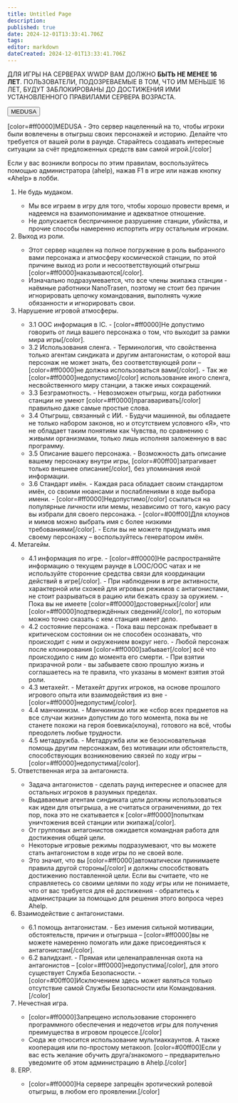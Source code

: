 ```yaml
---
title: Untitled Page
description: 
published: true
date: 2024-12-01T13:33:41.706Z
tags: 
editor: markdown
dateCreated: 2024-12-01T13:33:41.706Z
---
```


<div id="rule-table">
  <p id="warn">ДЛЯ ИГРЫ НА СЕРВЕРАХ WWDP ВАМ ДОЛЖНО <b>БЫТЬ НЕ МЕНЕЕ 16 ЛЕТ</b>. ПОЛЬЗОВАТЕЛИ, ПОДОЗРЕВАЕМЫЕ В ТОМ, ЧТО ИМ МЕНЬШЕ 16 ЛЕТ, БУДУТ ЗАБЛОКИРОВАНЫ ДО ДОСТИЖЕНИЯ ИМИ УСТАНОВЛЕННОГО ПРАВИЛАМИ СЕРВЕРА ВОЗРАСТА.</p>
	<div id="servers">
    <button id="medusa">MEDUSA</button>
	</div>
  <div id="rule">
  	

[color=#ff0000]MEDUSA - Это сервер нацеленный на то, чтобы игроки были вовлечены в отыгрыш своих персонажей и историю. Делайте что требуется от вашей роли в раунде. Старайтесь создавать интересные ситуации за счёт предложенных средств вам самой игрой.[/color]

Если у вас возникли вопросы по этим правилам, воспользуйтесь помощью администратора (ahelp), нажав F1 в игре или нажав кнопку «Ahelp» в лобби.
<ol id="rule-list">
<li>Не будь мудаком.</li>
  <ul>
    <li>Мы все играем в игру для того, чтобы хорошо провести время, и надеемся на взаимопонимание и адекватное отношение.</li>
    <li>Не допускается беспричинное разрушение станции, убийства, и прочие способы намеренно испортить игру остальным игрокам.</li>
  </ul>
<li>Выход из роли.</li>
  <ul>
   <li>Этот сервер нацелен на полное погружение в роль выбранного вами персонажа и атмосферу космической станции, по этой причине выход из роли и несоответствующий отыгрыш [color=#ff0000]наказываются[/color].</li>
   <li>Изначально подразумевается, что все члены экипажа станции - наёмные работники NanoTrasen, поэтому не стоит без причин игнорировать цепочку командования, выполнять чужие обязанности и игнорировать свои.</li>
  </ul>
<li>Нарушение игровой атмосферы.</li>
  <ul>
   <li>3.1 OOC информация в IC.
   - [color=#ff0000]Не допустимо говорить от лица вашего персонажа о том, что выходит за рамки мира игры[/color].
   </li>
   <li>3.2 Использования сленга.
   - Терминология, что свойственна только агентам синдиката и другим антагонистам, о которой ваш персонаж не может знать, без соответствующей роли – [color=#ff0000]не должна использоваться вами[/color].
   - Так же [color=#ff0000]недопустимо[/color] использование иного сленга, несвойственного миру станции, а также иных сокращений.
   </li>
   <li>3.3 Безграмотность.
   - Невозможен отыгрыш, когда работники станции не умеют [color=#ff0000]прагаваривать[/color] правильно даже самые простые слова.
   </li>
   <li>3.4 Отыгрыш, связанный с ИИ.
   - Будучи машинной, вы обладаете не только набором законов, но и отсутствием условного «Я», что не обладает таким понятиям как Чувства, по сравнению с живыми организмами, только лишь исполняя заложенную в вас программу.
   </li>
   <li>3.5 Описание вашего персонажа.
   - Возможность дать описание вашему персонажу внутри игры, [color=#00ff00]затрагивает только внешнее описание[/color], без упоминания иной информации.
   </li>
   <li>3.6 Стандарт имён.
   - Каждая раса обладает своим стандартом имён, со своими нюансами и послаблениями в ходе выбора имени.
   - [color=#ff0000]Недопустимо[/color] ссылаться на популярные личности или мемы, независимо от того, какую расу вы избрали для своего персонажа.
   - [color=#00ff00]Для клоунов и мимов можно выбрать имя с более низкими требованиями[/color].
   - Если вы не можете придумать имя своему персонажу – воспользуйтесь генератором имён.
   </li>
  </ul>
<li>Метагейм.</li>
  <ul>
   <li>4.1 информация по игре.
   - [color=#ff0000]Не распространяйте информацию о текущем раунде в LOOC/OOC чатах и не используйте сторонние средства связи для координации действий в игре[/color].
   - При наблюдении в игре активности, характерной или схожей для игровых режимов с антагонистами, не стоит разрываться в рацию или бежать сразу за оружием.
   - Пока вы не имеете [color=#ff0000]достоверных[/color] или [color=#ff0000]подтверждённых сведений[/color], по которым можно точно сказать с кем станция имеет дело.
   </li>
   <li>4.2 состояние персонажа.
   - Пока ваш персонаж пребывает в критическом состоянии он не способен осознавать, что происходит с ним и окружением вокруг него.
   - Любой персонаж после клонирования [color=#ff0000]забывает[/color] всё что происходило с ним до момента его смерти.
   - При взятии призрачной роли - вы забываете свою прошлую жизнь и соглашаетесь на те правила, что указаны в момент взятия этой роли.
   </li>
   <li>4.3 метахейт.
   - Метахейт других игроков, на основе прошлого игрового опыта или взаимодействия из вне - [color=#ff0000]недопустим[/color].
   </li>
   <li>4.4 манчкинизм.
   - Манчкинизм или же «сбор всех предметов на все случаи жизни» допустим до того момента, пока вы не станете похожи на героя боевика(клоуна), готового на всё, чтобы преодолеть любые трудности.
   </li>
   <li>4.5 метадружба.
   - Метадружба или же безосновательная помощь другим персонажам, без мотивации или обстоятельств, способствующих возникновению связей по ходу игры – [color=#ff0000]недопустима[/color].
   </li>
  </ul>
<li>Ответственная игра за антагониста.</li>
  <ul>
   <li>Задача антагонистов - сделать раунд интереснее и опаснее для остальных игроков в разумных пределах.</li>
   <li>Выдаваемые агентам синдиката цели должны использоваться как идеи для отыгрыша, а не считаться ограничениями, до тех пор, пока это не скатывается к [color=#ff0000]попыткам уничтожения всей станции или экипажа[/color].</li>
   <li>От групповых антагонистов ожидается командная работа для достижения общей цели.</li>
   <li>Некоторые игровые режимы подразумевают, что вы можете стать антагонистом в ходе игры по не своей воле.</li>
   <li>Это значит, что вы [color=#ff0000]автоматически принимаете правила другой стороны[/color] и должны способствовать достижению поставленной цели.
    Если вы считаете, что не справляетесь со своими целями по ходу игры или не понимаете, что от вас требуется для её достижения - обратитесь к администрации за помощью для решения этого вопроса через Ahelp.</li>
  </ul>
<li>Взаимодействие с антагонистами.</li>
  <ul>
   <li>6.1 помощь антагонистам.
   - Без имения сильной мотивации, обстоятельств, причин и отыгрыша – [color=#ff0000]вы не можете намеренно помогать или даже присоединяться к антагонистам[/color].
   </li>
   <li>6.2 валидхант.
   - Прямая или целенаправленная охота на антагонистов – [color=#ff0000]недопустима[/color], для этого существует Служба Безопасности.
   - [color=#00ff00]Исключением здесь может являться только отсутствие самой Службы Безопасности или Командования.[/color]
   </li>
  </ul>
<li>Нечестная игра.</li>
  <ul>
   <li>[color=#ff0000]Запрещено использование стороннего программного обеспечения и недочетов игры для получения преимущества в игровом процессе.[/color]
   <li>Сюда же относится использование мультиаккаунтов. А также кооперация или по-простому метакооп.
    [color=#00ff00]Если у вас есть желание обучить друга/знакомого – предварительно уведомите об этом администрацию в Ahelp.[/color]</li>
  </ul>
<li>ERP.</li>
  <ul>
   <li>[color=#ff0000]На сервере запрещён эротический ролевой отыгрыш, в любом его проявлении.[/color]</li>
  </ul>
</ol>
  </div>
</div>